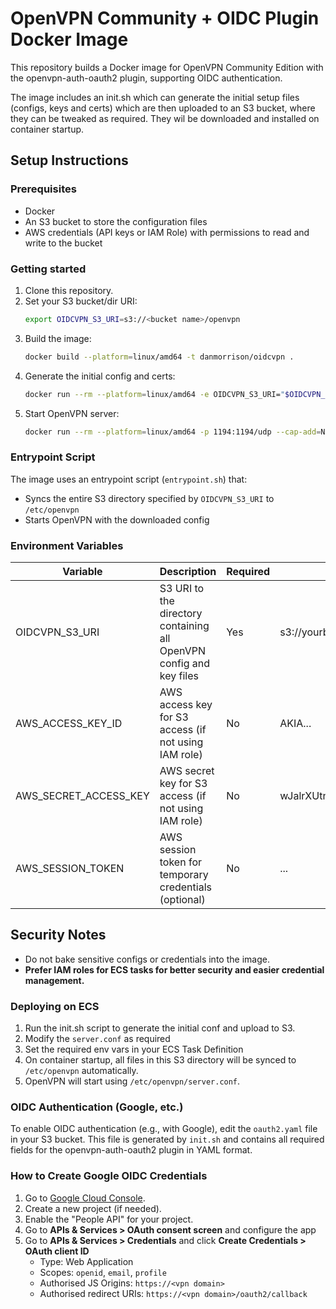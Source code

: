 # OpenVPN Community + OIDC Plugin Docker Image

This repository builds a Docker image for OpenVPN Community Edition with the openvpn-auth-oauth2 
plugin, supporting OIDC authentication. 

The image includes an init.sh which can generate the initial setup files (configs, keys and certs)
which are then uploaded to an S3 bucket, where they can be tweaked as required.  They wil be downloaded and installed on container startup.

## Setup Instructions

### Prerequisites
- Docker
- An S3 bucket to store the configuration files
- AWS credentials (API keys or IAM Role) with permissions to read and write to the bucket

### Getting started
1. Clone this repository.
2. Set your S3 bucket/dir URI:
   ```sh
   export OIDCVPN_S3_URI=s3://<bucket name>/openvpn
   ```
3. Build the image:
   ```sh
   docker build --platform=linux/amd64 -t danmorrison/oidcvpn .
   ```
4. Generate the initial config and certs:
   ```sh 
   docker run --rm --platform=linux/amd64 -e OIDCVPN_S3_URI="$OIDCVPN_S3_URI" -e AWS_ACCESS_KEY_ID="$AWS_ACCESS_KEY_ID" -e AWS_SECRET_ACCESS_KEY="$AWS_SECRET_ACCESS_KEY" danmorrison/oidcvpn /init.sh 
   ```
5. Start OpenVPN server:
   ```sh
   docker run --rm --platform=linux/amd64 -p 1194:1194/udp --cap-add=NET_ADMIN --device /dev/net/tun -e OIDCVPN_S3_URI="$OIDCVPN_S3_URI" -e AWS_ACCESS_KEY_ID="$AWS_ACCESS_KEY_ID" -e AWS_SECRET_ACCESS_KEY="$AWS_SECRET_ACCESS_KEY" danmorrison/oidcvpn
   ```
   
### Entrypoint Script
The image uses an entrypoint script (`entrypoint.sh`) that:
- Syncs the entire S3 directory specified by `OIDCVPN_S3_URI` to `/etc/openvpn`
- Starts OpenVPN with the downloaded config

### Environment Variables

| Variable                     | Description                                                         | Required | Example                                          |
|------------------------------|---------------------------------------------------------------------|----------|--------------------------------------------------|
| OIDCVPN_S3_URI               | S3 URI to the directory containing all OpenVPN config and key files | Yes      | s3://yourbucket/openvpn                          |
| AWS_ACCESS_KEY_ID            | AWS access key for S3 access (if not using IAM role)                | No       | AKIA...                                          |
| AWS_SECRET_ACCESS_KEY        | AWS secret key for S3 access (if not using IAM role)                | No       | wJalrXUtnFEMI/K7MDENG/bPxRfiCYEXAMPLEKEY         |
| AWS_SESSION_TOKEN            | AWS session token for temporary credentials (optional)              | No       | ...                                              |

## Security Notes
- Do not bake sensitive configs or credentials into the image.
- **Prefer IAM roles for ECS tasks for better security and easier credential management.**

### Deploying on ECS
1. Run the init.sh script to generate the initial conf and upload to S3.
2. Modify the `server.conf` as required
3. Set the required env vars in your ECS Task Definition
4. On container startup, all files in this S3 directory will be synced to `/etc/openvpn` automatically.
5. OpenVPN will start using `/etc/openvpn/server.conf`.

### OIDC Authentication (Google, etc.)

To enable OIDC authentication (e.g., with Google), edit the `oauth2.yaml` file in your S3 bucket. 
This file is generated by `init.sh` and contains all required fields for the openvpn-auth-oauth2 plugin in YAML format.

### How to Create Google OIDC Credentials

1. Go to [Google Cloud Console](https://console.cloud.google.com/).
2. Create a new project (if needed).
3. Enable the "People API" for your project.
4. Go to **APIs & Services > OAuth consent screen** and configure the app
5. Go to **APIs & Services > Credentials** and click **Create Credentials > OAuth client ID**
   - Type: Web Application
   - Scopes: `openid`, `email`, `profile`
   - Authorised JS Origins: `https://<vpn domain>`
   - Authorised redirect URIs: `https://<vpn domain>/oauth2/callback`
